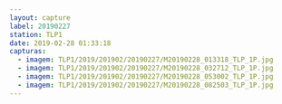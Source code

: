 ```yaml
---
layout: capture
label: 20190227
station: TLP1
date: 2019-02-28 01:33:18
capturas:
  - imagem: TLP1/2019/201902/20190227/M20190228_013318_TLP_1P.jpg
  - imagem: TLP1/2019/201902/20190227/M20190228_032712_TLP_1P.jpg
  - imagem: TLP1/2019/201902/20190227/M20190228_053002_TLP_1P.jpg
  - imagem: TLP1/2019/201902/20190227/M20190228_082503_TLP_1P.jpg
---
```


